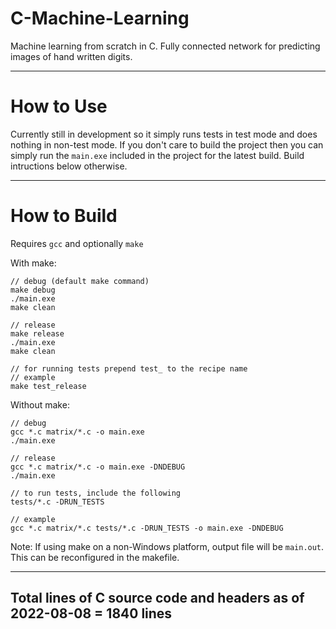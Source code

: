 # C-Machine-Learning
Machine learning from scratch in C. Fully connected network for predicting images of hand written digits.

---

# How to Use
Currently still in development so it simply runs tests in test mode and does nothing in non-test mode. If you don't care to build the project then you can simply run the `main.exe` included in the project for the latest build. Build intructions below otherwise.

---

# How to Build
Requires `gcc` and optionally `make` 
  
With make:
```
// debug (default make command)
make debug
./main.exe
make clean

// release
make release
./main.exe
make clean

// for running tests prepend test_ to the recipe name
// example
make test_release
```

Without make:
```
// debug
gcc *.c matrix/*.c -o main.exe
./main.exe

// release
gcc *.c matrix/*.c -o main.exe -DNDEBUG
./main.exe

// to run tests, include the following
tests/*.c -DRUN_TESTS

// example
gcc *.c matrix/*.c tests/*.c -DRUN_TESTS -o main.exe -DNDEBUG
```
  
Note: If using make on a non-Windows platform, output file will be `main.out`. This can be reconfigured in the makefile.

---

## Total lines of C source code and headers as of 2022-08-08 = 1840 lines
